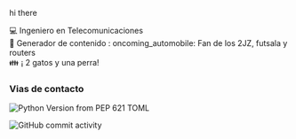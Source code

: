 hi  there 

:computer: Ingeniero  en Telecomunicaciones  
:pencil: Generador de contenido 
: oncoming_automobile: Fan de los 2JZ, futsala y routers  
:family: ¡ 2 gatos y una perra!

### Vias de contacto 


![Python Version from PEP 621 TOML](https://img.shields.io/python/required-version-toml?tomlFilePath=https%3A%2F%2Fwww.linkedin.com%2Fin%2Furiel-perez-hernandez-2217961b7%2F)


![GitHub commit activity](https://img.shields.io/github/commit-activity/m/urielcho1/urielcho1)
